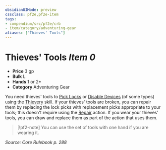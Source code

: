 ```yaml
---
obsidianUIMode: preview
cssclass: pf2e,pf2e-item
tags:
- compendium/src/pf2e/crb
- item/category/adventuring-gear
aliases: ["Thieves' Tools"]
---
```

# Thieves' Tools *Item 0*  

- **Price** 3 gp
- **Bulk** L
- **Hands** 1 or 2*
- **Category** Adventuring Gear

You need thieves' tools to [Pick Locks](../../../rules/actions/pick-a-lock.md) or [Disable Devices](../../../rules/actions/disable-a-device.md) (of some types) using the [Thievery](../../skills.md#Thievery) skill. If your thieves' tools are broken, you can repair them by replacing the lock picks with replacement picks appropriate to your tools; this doesn't require using the [Repair](../../../rules/actions/repair.md) action. If you wear your thieves' tools, you can draw and replace them as part of the action that uses them.

> [!pf2-note]
> You can use the set of tools with one hand if you are wearing it.

*Source: Core Rulebook p. 288*